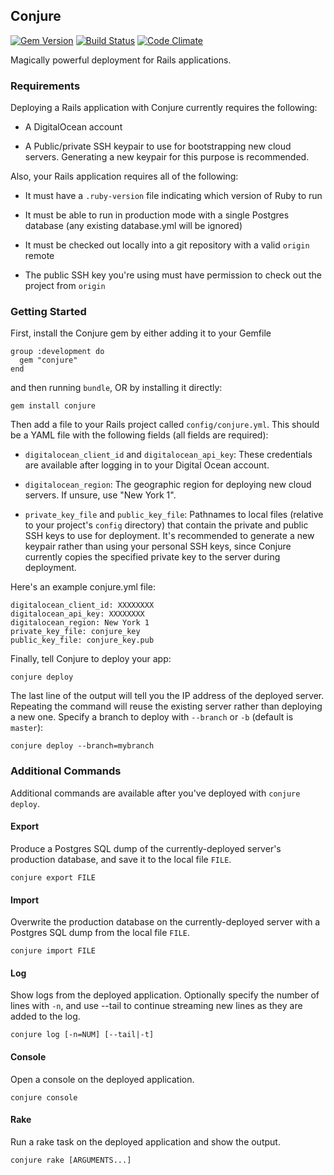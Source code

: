 ## Conjure
[![Gem Version](https://badge.fury.io/rb/conjure.png)](http://badge.fury.io/rb/conjure)
[![Build Status](https://travis-ci.org/brianauton/conjure.png?branch=master)](https://travis-ci.org/brianauton/conjure)
[![Code Climate](https://codeclimate.com/github/brianauton/conjure.png)](https://codeclimate.com/github/brianauton/conjure)

Magically powerful deployment for Rails applications.

### Requirements

Deploying a Rails application with Conjure currently requires the
following:

  * A DigitalOcean account

  * A Public/private SSH keypair to use for bootstrapping new cloud
    servers. Generating a new keypair for this purpose is recommended.

Also, your Rails application requires all of the following:

  * It must have a `.ruby-version` file indicating which version of
    Ruby to run

  * It must be able to run in production mode with a single
    Postgres database (any existing database.yml will be ignored)

  * It must be checked out locally into a git repository with a valid
    `origin` remote

  * The public SSH key you're using must have permission to check out
    the project from `origin`

### Getting Started

First, install the Conjure gem by either adding it to your Gemfile

    group :development do
      gem "conjure"
    end

and then running `bundle`, OR by installing it directly:

    gem install conjure

Then add a file to your Rails project called
`config/conjure.yml`. This should be a YAML file with the following
fields (all fields are required):

  * `digitalocean_client_id` and `digitalocean_api_key`: These
    credentials are available after logging in to your Digital Ocean
    account.

  * `digitalocean_region`: The geographic region for deploying new
    cloud servers. If unsure, use "New York 1".

  * `private_key_file` and `public_key_file`: Pathnames to local files
    (relative to your project's `config` directory) that contain the
    private and public SSH keys to use for deployment. It's
    recommended to generate a new keypair rather than using your
    personal SSH keys, since Conjure currently copies the specified
    private key to the server during deployment.

Here's an example conjure.yml file:

    digitalocean_client_id: XXXXXXXX
    digitalocean_api_key: XXXXXXXX
    digitalocean_region: New York 1
    private_key_file: conjure_key
    public_key_file: conjure_key.pub

Finally, tell Conjure to deploy your app:

    conjure deploy

The last line of the output will tell you the IP address of the
deployed server. Repeating the command will reuse the existing server
rather than deploying a new one. Specify a branch to deploy with
`--branch` or `-b` (default is `master`):

    conjure deploy --branch=mybranch

### Additional Commands

Additional commands are available after you've deployed with `conjure
deploy`.

#### Export

Produce a Postgres SQL dump of the currently-deployed server's
production database, and save it to the local file `FILE`.

    conjure export FILE

#### Import

Overwrite the production database on the currently-deployed server
with a Postgres SQL dump from the local file `FILE`.

    conjure import FILE

#### Log

Show logs from the deployed application. Optionally specify the number
of lines with `-n`, and use --tail to continue streaming new lines as
they are added to the log.

    conjure log [-n=NUM] [--tail|-t]

#### Console

Open a console on the deployed application.

    conjure console

#### Rake

Run a rake task on the deployed application and show the output.

    conjure rake [ARGUMENTS...]
